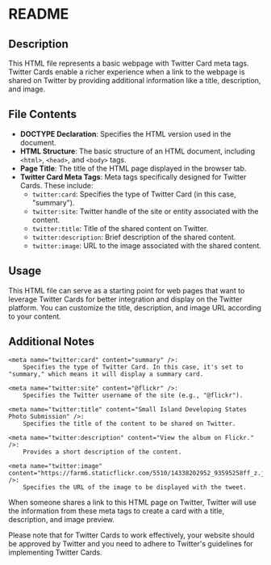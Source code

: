 # README

## Description

This HTML file represents a basic webpage with Twitter Card meta tags. Twitter Cards enable a richer experience when a link to the webpage is shared on Twitter by providing additional information like a title, description, and image.

## File Contents

- **DOCTYPE Declaration**: Specifies the HTML version used in the document.
- **HTML Structure**: The basic structure of an HTML document, including `<html>`, `<head>`, and `<body>` tags.
- **Page Title**: The title of the HTML page displayed in the browser tab.
- **Twitter Card Meta Tags**: Meta tags specifically designed for Twitter Cards. These include:
  - `twitter:card`: Specifies the type of Twitter Card (in this case, "summary").
  - `twitter:site`: Twitter handle of the site or entity associated with the content.
  - `twitter:title`: Title of the shared content on Twitter.
  - `twitter:description`: Brief description of the shared content.
  - `twitter:image`: URL to the image associated with the shared content.

## Usage

This HTML file can serve as a starting point for web pages that want to leverage Twitter Cards for better integration and display on the Twitter platform. You can customize the title, description, and image URL according to your content.

## Additional Notes

    <meta name="twitter:card" content="summary" />:
        Specifies the type of Twitter Card. In this case, it's set to "summary," which means it will display a summary card.

    <meta name="twitter:site" content="@flickr" />:
        Specifies the Twitter username of the site (e.g., "@flickr").

    <meta name="twitter:title" content="Small Island Developing States Photo Submission" />:
        Specifies the title of the content to be shared on Twitter.

    <meta name="twitter:description" content="View the album on Flickr." />:
        Provides a short description of the content.

    <meta name="twitter:image" content="https://farm6.staticflickr.com/5510/14338202952_93595258ff_z.jpg" />:
        Specifies the URL of the image to be displayed with the tweet.

When someone shares a link to this HTML page on Twitter, Twitter will use the information from these meta tags to create a card with a title, description, and image preview.

Please note that for Twitter Cards to work effectively, your website should be approved by Twitter and you need to adhere to Twitter's guidelines for implementing Twitter Cards.
